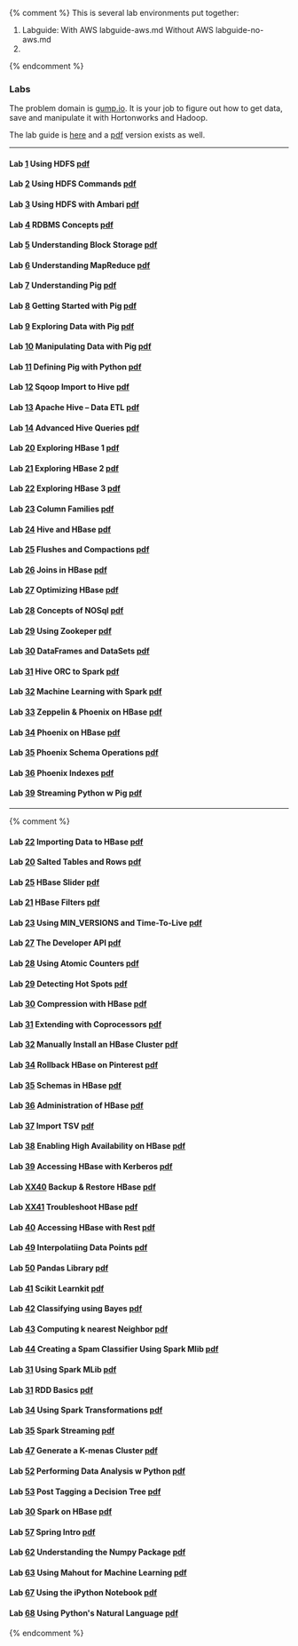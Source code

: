 
{% comment %}
This is several lab environments put together:

1. Labguide:
	With AWS labguide-aws.md
	Without AWS labguide-no-aws.md
2.


{% endcomment %}
### Labs

The problem domain is [gump.io](https://virtuant.github.io/hadoop-overview-spark-hwx/gump-io.html). It is your job to figure out how to get data, save and manipulate it with Hortonworks and Hadoop. 

The lab guide is [here](https://virtuant.github.io/hadoop-overview-spark-hwx/labguide.html) and a [pdf](https://virtuant.github.io/hadoop-overview-spark-hwx/labguide.pdf) version exists as well.

----

#### Lab [1](https://virtuant.github.io/hadoop-overview-spark-hwx/using-hdfs.html) Using HDFS [pdf](https://virtuant.github.io/hadoop-overview-spark-hwx/using-hdfs.pdf)

#### Lab [2](https://virtuant.github.io/hadoop-overview-spark-hwx/using-hdfs-commands.html) Using HDFS Commands [pdf](https://virtuant.github.io/hadoop-overview-spark-hwx/using-hdfs-commands.pdf)

#### Lab [3](https://virtuant.github.io/hadoop-overview-spark-hwx/using-hdfs-ambari.html) Using HDFS with Ambari [pdf](https://virtuant.github.io/hadoop-overview-spark-hwx/using-hdfs-ambari.pdf)

#### Lab [4](https://virtuant.github.io/hadoop-overview-spark-hwx/rdbms-concepts.html) RDBMS Concepts [pdf](https://virtuant.github.io/hadoop-overview-spark-hwx/rdbms-concepts.pdf)

#### Lab [5](https://virtuant.github.io/hadoop-overview-spark-hwx/understanding-block-storage.html) Understanding Block Storage [pdf](https://virtuant.github.io/hadoop-overview-spark-hwx/understanding-block-storage.pdf)

#### Lab [6](https://virtuant.github.io/hadoop-overview-spark-hwx/understanding-mapreduce.html) Understanding MapReduce [pdf](https://virtuant.github.io/hadoop-overview-spark-hwx/understanding-mapreduce.pdf)

#### Lab [7](https://virtuant.github.io/hadoop-overview-spark-hwx/understanding-pig.html) Understanding Pig [pdf](https://virtuant.github.io/hadoop-overview-spark-hwx/understanding-pig.pdf)

#### Lab [8](https://virtuant.github.io/hadoop-overview-spark-hwx/getting-started-with-apache-pig.html) Getting Started with Pig [pdf](https://virtuant.github.io/hadoop-overview-spark-hwx/getting-started-with-apache-pig.pdf)

#### Lab [9](https://virtuant.github.io/hadoop-overview-spark-hwx/exploring-data-with-apache-pig.html) Exploring Data with Pig [pdf](https://virtuant.github.io/hadoop-overview-spark-hwx/exploring-data-with-apache-pig.pdf)

#### Lab [10](https://virtuant.github.io/hadoop-overview-spark-hwx/manipulating_pig.html) Manipulating Data with Pig [pdf](https://virtuant.github.io/hadoop-overview-spark-hwx/manipulating_pig.pdf)

#### Lab [11](https://virtuant.github.io/hadoop-overview-spark-hwx/defining-a-pig-user-defined-function-in-python.html) Defining Pig with Python [pdf](https://virtuant.github.io/hadoop-overview-spark-hwx/defining-a-pig-user-defined-function-in-python.pdf)

#### Lab [12](https://virtuant.github.io/hadoop-overview-spark-hwx/import-using-sqoop.html) Sqoop Import to Hive [pdf](https://virtuant.github.io/hadoop-overview-spark-hwx/import-using-sqoop.pdf)

#### Lab [13](https://virtuant.github.io/hadoop-overview-spark-hwx/hive-tables.html) Apache Hive – Data ETL [pdf](https://virtuant.github.io/hadoop-overview-spark-hwx/hive-tables.pdf)

#### Lab [14](https://virtuant.github.io/hadoop-overview-spark-hwx/advanced-hive-queries.html) Advanced Hive Queries [pdf](https://virtuant.github.io/hadoop-overview-spark-hwx/advanced-hive-queries.pdf)

#### Lab [20](https://virtuant.github.io/hadoop-overview-spark-hwx/exploring-hbase-1.html) Exploring HBase 1 [pdf](https://virtuant.github.io/hadoop-overview-spark-hwx/exploring-hbase-1.pdf)

#### Lab [21](https://virtuant.github.io/hadoop-overview-spark-hwx/exploring-hbase-2.html) Exploring HBase 2 [pdf](https://virtuant.github.io/hadoop-overview-spark-hwx/exploring-hbase-2.pdf)

#### Lab [22](https://virtuant.github.io/hadoop-overview-spark-hwx/exploring-hbase-3.html) Exploring HBase 3 [pdf](https://virtuant.github.io/hadoop-overview-spark-hwx/exploring-hbase-3.pdf)

#### Lab [23](https://virtuant.github.io/hadoop-overview-spark-hwx/column-families.html) Column Families [pdf](https://virtuant.github.io/hadoop-overview-spark-hwx/column-families.pdf)

#### Lab [24](https://virtuant.github.io/hadoop-overview-spark-hwx/hive-and-hbase.html) Hive and HBase [pdf](https://virtuant.github.io/hadoop-overview-spark-hwx/hive-and-hbase.pdf)

#### Lab [25](https://virtuant.github.io/hadoop-overview-spark-hwx/flushes-and-compactions.html) Flushes and Compactions [pdf](https://virtuant.github.io/hadoop-overview-spark-hwx/flushes-and-compactions.pdf)

#### Lab [26](https://virtuant.github.io/hadoop-overview-spark-hwx/joins-hbase.html) Joins in HBase [pdf](https://virtuant.github.io/hadoop-overview-spark-hwx/joins-hbase.pdf)

#### Lab [27](https://virtuant.github.io/hadoop-overview-spark-hwx/optimizing-hbase.html) Optimizing HBase [pdf](https://virtuant.github.io/hadoop-overview-spark-hwx/optimizing-hbase.pdf)

#### Lab [28](https://virtuant.github.io/hadoop-overview-spark-hwx/nosql-concepts.html) Concepts of NOSql [pdf](https://virtuant.github.io/hadoop-overview-spark-hwx/nosql-concepts.pdf)

#### Lab [29](https://virtuant.github.io/hadoop-overview-spark-hwx/zookeeper.html) Using Zookeper [pdf](https://virtuant.github.io/hadoop-overview-spark-hwx/zookeeper.pdf)
	
#### Lab [30](https://virtuant.github.io/hadoop-overview-spark-hwx/dataframes-datasets.html) DataFrames and DataSets [pdf](https://virtuant.github.io/hadoop-overview-spark-hwx/dataframes-datasets.pdf)

#### Lab [31](https://virtuant.github.io/hadoop-overview-spark-hwx/hive-orc-spark.html) Hive ORC to Spark [pdf](https://virtuant.github.io/hadoop-overview-spark-hwx/hive-orc-spark.pdf)

#### Lab [32](https://virtuant.github.io/hadoop-overview-spark-hwx/machine-learning-spark.html) Machine Learning with Spark [pdf](https://virtuant.github.io/hadoop-overview-spark-hwx/machine-learning-spark.pdf)

#### Lab [33](https://virtuant.github.io/hadoop-overview-spark-hwx/zeppelin-hbase.html) Zeppelin & Phoenix on HBase [pdf](https://virtuant.github.io/hadoop-overview-spark-hwx/zeppelin-hbase.pdf)

#### Lab [34](https://virtuant.github.io/hadoop-overview-spark-hwx/phoenix-on-hbase.html) Phoenix on HBase [pdf](https://virtuant.github.io/hadoop-overview-spark-hwx/phoenix-on-hbase.pdf)

#### Lab [35](https://virtuant.github.io/hadoop-overview-spark-hwx/phoenix-schemas.html) Phoenix Schema Operations [pdf](https://virtuant.github.io/hadoop-overview-spark-hwx/phoenix-schemas.pdf)

#### Lab [36](https://virtuant.github.io/hadoop-overview-spark-hwx/phoenix-indexes.html) Phoenix Indexes [pdf](https://virtuant.github.io/hadoop-overview-spark-hwx/phoenix-indexes.pdf)

#### Lab [39](https://virtuant.github.io/hadoop-overview-spark-hwx/streaming-python-with-pig.html) Streaming Python w Pig [pdf](https://virtuant.github.io/hadoop-overview-spark-hwx/streaming-python-with-pig.pdf)

----

{% comment %}

#### Lab [22](https://virtuant.github.io/hadoop-overview-spark-hwx/import-iot.html) Importing Data to HBase [pdf](https://virtuant.github.io/hadoop-overview-spark-hwx/import-iot.pdf)
#### Lab [20](https://virtuant.github.io/hadoop-overview-spark-hwx/salted-tables.html) Salted Tables and Rows [pdf](https://virtuant.github.io/hadoop-overview-spark-hwx/salted-tables.pdf)
#### Lab [25](https://virtuant.github.io/hadoop-overview-spark-hwx/hbase-slider.html) HBase Slider [pdf](https://virtuant.github.io/hadoop-overview-spark-hwx/hbase-slider.pdf)

#### Lab [21](https://virtuant.github.io/hadoop-overview-spark-hwx/hbase-filters.html) HBase Filters [pdf](https://virtuant.github.io/hadoop-overview-spark-hwx/hbase-filters.pdf)


#### Lab [23](https://virtuant.github.io/hadoop-overview-spark-hwx/min-versions-and-time-to-live.html) Using MIN_VERSIONS and Time-To-Live [pdf](https://virtuant.github.io/hadoop-overview-spark-hwx/min-versions-and-time-to-live.pdf)

#### Lab [27](https://virtuant.github.io/hadoop-overview-spark-hwx/developer-api.html) The Developer API [pdf](https://virtuant.github.io/hadoop-overview-spark-hwx/developer-api.pdf)

#### Lab [28](https://virtuant.github.io/hadoop-overview-spark-hwx/using-atomic-counters.html) Using Atomic Counters  [pdf](https://virtuant.github.io/hadoop-overview-spark-hwx/using-atomic-counters.pdf)

#### Lab [29](https://virtuant.github.io/hadoop-overview-spark-hwx/detecting-hot-spots.html) Detecting Hot Spots [pdf](https://virtuant.github.io/hadoop-overview-spark-hwx/detecting-hot-spots.pdf)

#### Lab [30](https://virtuant.github.io/hadoop-overview-spark-hwx/compression.html) Compression with HBase [pdf](https://virtuant.github.io/hadoop-overview-spark-hwx/compression.pdf)

#### Lab [31](https://virtuant.github.io/hadoop-overview-spark-hwx/extending-with-coprocessors.html) Extending with Coprocessors [pdf](https://virtuant.github.io/hadoop-overview-spark-hwx/extending-with-coprocessors.pdf)

#### Lab [32](https://virtuant.github.io/hadoop-overview-spark-hwx/manually-install-hbase-cluster.html) Manually Install an HBase Cluster [pdf](https://virtuant.github.io/hadoop-overview-spark-hwx/manually-install-hbase-cluster.pdf)

#### Lab [34](https://virtuant.github.io/hadoop-overview-spark-hwx/rollback-of-hbase-pinterest.html) Rollback HBase on Pinterest [pdf](https://virtuant.github.io/hadoop-overview-spark-hwx/rollback-of-hbase-pinterest.pdf)

#### Lab [35](https://virtuant.github.io/hadoop-overview-spark-hwx/schemas-in-hbase.html) Schemas in HBase [pdf](https://virtuant.github.io/hadoop-overview-spark-hwx/schemas-in-hbase.pdf)

#### Lab [36](https://virtuant.github.io/hadoop-overview-spark-hwx/administration-of-hbase.html) Administration of HBase [pdf](https://virtuant.github.io/hadoop-overview-spark-hwx/administration-of-hbase.pdf)

#### Lab [37](https://virtuant.github.io/hadoop-overview-spark-hwx/import-tsv.html) Import TSV [pdf](https://virtuant.github.io/hadoop-overview-spark-hwx/import-tsv.pdf)

#### Lab [38](https://virtuant.github.io/hadoop-overview-spark-hwx/enabling-hbase-high-availability.html) Enabling High Availability on HBase [pdf](https://virtuant.github.io/hadoop-overview-spark-hwx/enabling-hbase-high-availability.pdf)

#### Lab [39](https://virtuant.github.io/hadoop-overview-spark-hwx/accessing-hbase-with-kerberos-authentication.html) Accessing HBase with Kerberos [pdf](https://virtuant.github.io/hadoop-overview-spark-hwx/accessing-hbase-with-kerberos-authentication.pdf)

#### Lab [XX40](https://virtuant.github.io/hadoop-overview-spark-hwx/backup-and-restore-hbase.html) Backup & Restore HBase [pdf](https://virtuant.github.io/hadoop-overview-spark-hwx/backup-and-restore-hbase.pdf)

#### Lab [XX41](https://virtuant.github.io/hadoop-overview-spark-hwx/troubleshoot-hbase.html) Troubleshoot HBase [pdf](https://virtuant.github.io/hadoop-overview-spark-hwx/troubleshoot-hbase.pdf)
#### Lab [40](https://virtuant.github.io/hadoop-overview-spark-hwx/accessing-hbase-with-rest.html) Accessing HBase with Rest [pdf](https://virtuant.github.io/hadoop-overview-spark-hwx/accessing-hbase-with-rest.pdf)

#### Lab [49](https://virtuant.github.io/hadoop-overview-spark-hwx/interpolating-data-points.html) Interpolatiing Data Points [pdf](https://virtuant.github.io/hadoop-overview-spark-hwx/interpolating-data-points.pdf)
#### Lab [50](https://virtuant.github.io/hadoop-overview-spark-hwx/pandas-library.html) Pandas Library [pdf](https://virtuant.github.io/hadoop-overview-spark-hwx/pandas-library.pdf)

#### Lab [41](https://virtuant.github.io/hadoop-overview-spark-hwx/classification-with-scikit-learn.html) Scikit Learnkit [pdf](https://virtuant.github.io/hadoop-overview-spark-hwx/classification-with-scikit-learn.pdf)
#### Lab [42](https://virtuant.github.io/hadoop-overview-spark-hwx/classifying-text-using-naive-bayes.html) Classifying using Bayes [pdf](https://virtuant.github.io/hadoop-overview-spark-hwx/classifying-text-using-naive-bayes.pdf)

#### Lab [43](https://virtuant.github.io/hadoop-overview-spark-hwx/computing-k-nearest-neighbor.html) Computing k nearest Neighbor [pdf](https://virtuant.github.io/hadoop-overview-spark-hwx/computing-k-nearest-neighbor.pdf)
#### Lab [44](https://virtuant.github.io/hadoop-overview-spark-hwx/creating-a-spam-classifier-using-spark-mlib.html) Creating a Spam Classifier Using Spark Mlib [pdf](https://virtuant.github.io/hadoop-overview-spark-hwx/creating-a-spam-classifier-using-spark-mlib.pdf)

#### Lab [31](https://virtuant.github.io/hadoop-overview-spark-hwx/using-spark-mlib.html) Using Spark MLib [pdf](https://virtuant.github.io/hadoop-overview-spark-hwx/using-spark-mlib.pdf)


#### Lab [31](https://virtuant.github.io/hadoop-overview-spark-hwx/rdd-basics.html) RDD Basics [pdf](https://virtuant.github.io/hadoop-overview-spark-hwx/rdd-basics.pdf)

#### Lab [34](https://virtuant.github.io/hadoop-overview-spark-hwx/using-spark-transformation-and-actions.html) Using Spark Transformations [pdf](https://virtuant.github.io/hadoop-overview-spark-hwx/using-spark-transformation-and-actions.pdf)

#### Lab [35](https://virtuant.github.io/hadoop-overview-spark-hwx/spark-streaming.html) Spark Streaming [pdf](https://virtuant.github.io/hadoop-overview-spark-hwx/spark-streaming.pdf)

#### Lab [47](https://virtuant.github.io/hadoop-overview-spark-hwx/generating-a-k-means-clustering.html) Generate a K-menas Cluster [pdf](https://virtuant.github.io/hadoop-overview-spark-hwx/generating-a-k-means-clustering.pdf)

#### Lab [52](https://virtuant.github.io/hadoop-overview-spark-hwx/performing-data-analysis-with-python.html) Performing Data Analysis w Python [pdf](https://virtuant.github.io/hadoop-overview-spark-hwx/performing-data-analysis-with-python.pdf)

#### Lab [53](https://virtuant.github.io/hadoop-overview-spark-hwx/pos-tagging-using-a-decision-tree.html) Post Tagging a Decision Tree [pdf](https://virtuant.github.io/hadoop-overview-spark-hwx/pos-tagging-using-a-decision-tree.pdf)

#### Lab [30](https://virtuant.github.io/hadoop-overview-spark-hwx/spark-on-hbase.html) Spark on HBase [pdf](https://virtuant.github.io/hadoop-overview-spark-hwx/spark-on-hbase.pdf)


#### Lab [57](https://virtuant.github.io/hadoop-overview-spark-hwx/spring-intro.html) Spring Intro [pdf](https://virtuant.github.io/hadoop-overview-spark-hwx/spring-intro.pdf)
#### Lab [62](https://virtuant.github.io/hadoop-overview-spark-hwx/understanding-the-numpy-package.html) Understanding the Numpy Package [pdf](https://virtuant.github.io/hadoop-overview-spark-hwx/understanding-the-numpy-package.pdf)
#### Lab [63](https://virtuant.github.io/hadoop-overview-spark-hwx/using-apache-mahout-for-machine-learning.html) Using Mahout for Machine Learning [pdf](https://virtuant.github.io/hadoop-overview-spark-hwx/using-apache-mahout-for-machine-learning.pdf)

#### Lab [67](https://virtuant.github.io/hadoop-overview-spark-hwx/using-the-ipython-notebook.html) Using the iPython Notebook [pdf](https://virtuant.github.io/hadoop-overview-spark-hwx/using-the-ipython-notebook.pdf)
#### Lab [68](https://virtuant.github.io/hadoop-overview-spark-hwx/using-the-python-natural-language-toolkit.html) Using Python's Natural Language [pdf](https://virtuant.github.io/hadoop-overview-spark-hwx/using-the-python-natural-language-toolkit.pdf)

{% endcomment %}

